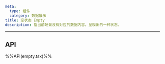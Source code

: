 ```yaml
meta:
  type: 组件
  category: 数据展示
title: 空状态 Empty
description: 指当前场景没有对应的数据内容，呈现出的一种状态。
```
---

<!--@include: ./__demo__/basic.md-->

<!--@include: ./__demo__/custom.md-->

## API

%%API(empty.tsx)%%
